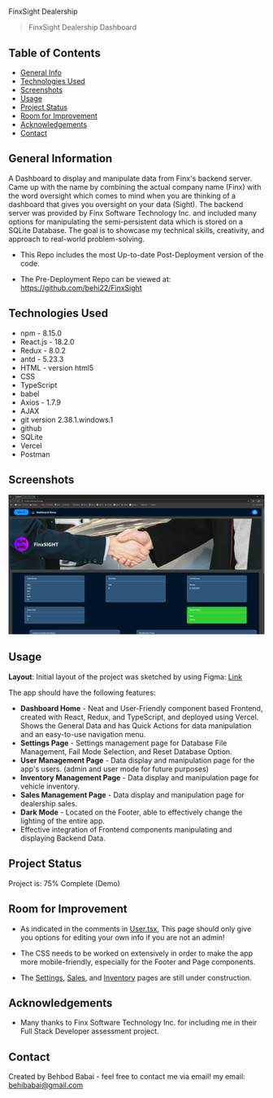 #

FinxSight Dealership

> FinxSight Dealership Dashboard
>
> <!--Live demo [_here_]().  If you have the project hosted somewhere, include the link here. -->

## Table of Contents

- [General Info](#general-information)
- [Technologies Used](#technologies-used)
- [Screenshots](#screenshots)
- [Usage](#usage)
- [Project Status](#project-status)
- [Room for Improvement](#room-for-improvement)
- [Acknowledgements](#acknowledgements)
- [Contact](#contact)
<!-- * [License](#license) -->

## General Information

A Dashboard to display and manipulate data from Finx's backend server. Came up with the name by combining the actual company name (Finx) with the word oversight which comes to mind when you are thinking of a dashboard that gives you oversight on your data (Sight). The backend server was provided by Finx Software Technology Inc. and included many options for manipulating the semi-persistent data which is stored on a SQLite Database. The goal is to showcase my technical skills, creativity, and approach to real-world problem-solving.

- This Repo includes the most Up-to-date Post-Deployment version of the code.

- The Pre-Deployment Repo can be viewed at: https://github.com/behi22/FinxSight

<!-- You don't have to answer all the questions - just the ones relevant to your project. -->

## Technologies Used

- npm - 8.15.0
- React.js - 18.2.0
- Redux - 8.0.2
- antd - 5.23.3
- HTML - version html5
- CSS
- TypeScript
- babel
- Axios - 1.7.9
- AJAX
- git version 2.38.1.windows.1
- github
- SQLite
- Vercel
- Postman

## Screenshots

![alt text](image-1.png)

## Usage

**Layout**: Initial layout of the project was sketched by using Figma: [Link](https://www.figma.com/design/xGLWBHIxSbcHrUtf2euZJT/Finx-Project?node-id=0-1&p=f&t=dqJ3aLbKgrETSlXT-0)

The app should have the following features:

- **Dashboard Home** - Neat and User-Friendly component based Frontend, created with React, Redux, and TypeScript, and deployed using Vercel. Shows the General Data and has Quick Actions for data manipulation and an easy-to-use navigation menu.
- **Settings Page** - Settings management page for Database File Management, Fail Mode Selection, and Reset Database Option.
- **User Management Page** - Data display and manipulation page for the app's users. (admin and user mode for future purposes)
- **Inventory Management Page** - Data display and manipulation page for vehicle inventory.
- **Sales Management Page** - Data display and manipulation page for dealership sales.
- **Dark Mode** - Located on the Footer, able to effectively change the lighting of the entire app.
- Effective integration of Frontend components manipulating and displaying Backend Data.

## Project Status

Project is: 75% Complete (Demo)

## Room for Improvement

- As indicated in the comments in [User.tsx](/src/pages/User.tsx), This page should only give you options for editing your own info if you are not an admin!

- The CSS needs to be worked on extensively in order to make the app more mobile-friendly, especially for the Footer and Page components.

- The [Settings](/src/pages/Settings.tsx), [Sales](/src/pages/Sales.tsx), and [Inventory](/src/pages/Inventory.tsx) pages are still under construction.

## Acknowledgements

- Many thanks to Finx Software Technology Inc. for including me in their Full Stack Developer assessment project.

## Contact

Created by Behbod Babai - feel free to contact me via email!
my email: behibabai@gmail.com

<!-- Optional -->
<!-- ## License -->
<!-- This project is open source and available under the [... License](). -->

<!-- You don't have to include all sections - just the one's relevant to your project -->
